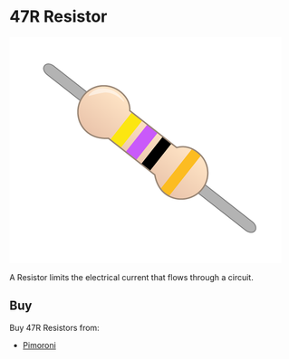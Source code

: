 # 47R Resistor

![47R Resistor](resistor-47r.png)

A Resistor limits the electrical current that flows through a circuit.

## Buy

Buy 47R Resistors from:

- [Pimoroni](http://shop.pimoroni.com/products/resistor-grab-bag)
